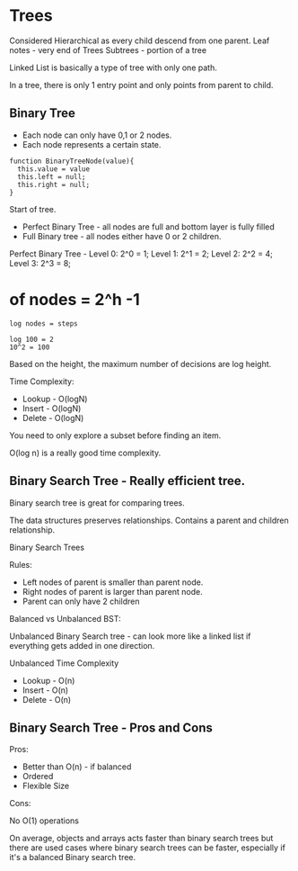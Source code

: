 # Trees

Considered Hierarchical as every child descend from one parent.
Leaf notes - very end of Trees
Subtrees - portion of a tree

Linked List is basically a type of tree with only one path.

In a tree, there is only 1 entry point and only points from parent to child.


## Binary Tree

* Each node can only have 0,1 or 2 nodes.
* Each node represents a certain state.

````
function BinaryTreeNode(value){
  this.value = value
  this.left = null;
  this.right = null;
}
````
Start of tree.
* Perfect Binary Tree - all nodes are full and bottom layer is fully filled
* Full Binary tree - all nodes either have 0 or 2 children.

Perfect Binary Tree -
Level 0: 2^0 = 1;
Level 1: 2^1 = 2;
Level 2: 2^2 = 4;
Level 3: 2^3 = 8;

# of nodes = 2^h -1
````
log nodes = steps

log 100 = 2
10^2 = 100
````

Based on the height, the maximum number of decisions are log height.

Time Complexity:

* Lookup - O(logN)
* Insert - O(logN)
* Delete - O(logN)

You need to only explore a subset before finding an item.

O(log n) is a really good time complexity.

## Binary Search Tree - Really efficient tree.

Binary search tree is great for comparing trees.

The data structures preserves relationships. Contains a parent and children relationship.

Binary Search Trees

Rules:

* Left nodes of parent is smaller than parent node.
* Right nodes of parent is larger than parent node.
* Parent can only have 2 children

Balanced vs Unbalanced BST:

Unbalanced Binary Search tree - can look more like a linked list if everything gets added in one direction.

Unbalanced Time Complexity

* Lookup - O(n)
* Insert - O(n)
* Delete - O(n)

## Binary Search Tree - Pros and Cons

Pros:

* Better than O(n) - if balanced
* Ordered
* Flexible Size

Cons:

No O(1) operations

On average, objects and arrays acts faster than binary search trees but there are used cases where binary search trees can be faster, especially if it's a balanced Binary search tree. 
